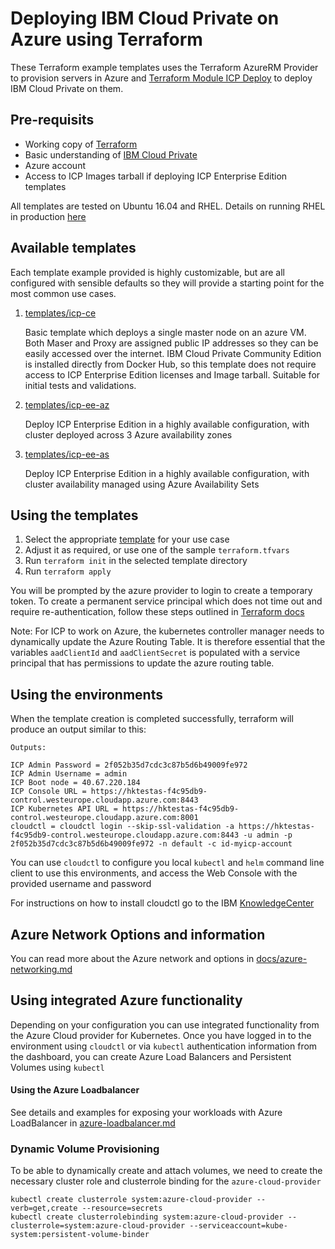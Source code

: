 # Deploying IBM Cloud Private on Azure using Terraform

These Terraform example templates uses the Terraform AzureRM Provider to provision servers in Azure and [Terraform Module ICP Deploy](https://github.com/ibm-cloud-architecture/terraform-module-icp-deploy) to deploy IBM Cloud Private on them.


## Pre-requisits
- Working copy of [Terraform](https://www.terraform.io/intro/getting-started/install.html)
- Basic understanding of [IBM Cloud Private](https://www.ibm.com/cloud/private)
- Azure account
- Access to ICP Images tarball if deploying ICP Enterprise Edition templates

All templates are tested on Ubuntu 16.04 and RHEL.
Details on running RHEL in production [here](docs/rhel.md)


## Available templates

Each template example provided is highly customizable, but are all configured with sensible defaults so they will provide a starting point for the most common use cases.

1. [templates/icp-ce](templates/icp-ce)

   Basic template which deploys a single master node on an azure VM. Both Maser and Proxy are assigned public IP addresses so they can be easily accessed over the internet. IBM Cloud Private Community Edition is installed directly from Docker Hub, so this template does not require access to ICP Enterprise Edition licenses and Image tarball.
   Suitable for initial tests and validations.

2. [templates/icp-ee-az](templates/icp-ee-az)

    Deploy ICP Enterprise Edition in a highly available configuration, with cluster deployed across 3 Azure availability zones

3. [templates/icp-ee-as](templates/icp-ee-as)

    Deploy ICP Enterprise Edition in a highly available configuration, with cluster availability managed using Azure Availability Sets

## Using the templates

1. Select the appropriate [template](templates/) for your use case
2. Adjust it as required, or use one of the sample `terraform.tfvars`
3. Run `terraform init` in the selected template directory
4. Run `terraform apply`

You will be prompted by the azure provider to login to create a temporary token. To create a permanent service principal which does not time out and require re-authentication, follow these steps outlined in [Terraform docs](https://www.terraform.io/docs/providers/azurerm/authenticating_via_service_principal.html)

Note: For ICP to work on Azure, the kubernetes controller manager needs to dynamically update the Azure Routing Table. It is therefore essential that the variables `aadClientId` and `aadClientSecret` is populated with a service principal that has permissions to update the azure routing table.


## Using the environments

When the template creation is completed successfully, terraform will produce an output similar to this:
```
Outputs:

ICP Admin Password = 2f052b35d7cdc3c87b5d6b49009fe972
ICP Admin Username = admin
ICP Boot node = 40.67.220.184
ICP Console URL = https://hktestas-f4c95db9-control.westeurope.cloudapp.azure.com:8443
ICP Kubernetes API URL = https://hktestas-f4c95db9-control.westeurope.cloudapp.azure.com:8001
cloudctl = cloudctl login --skip-ssl-validation -a https://hktestas-f4c95db9-control.westeurope.cloudapp.azure.com:8443 -u admin -p 2f052b35d7cdc3c87b5d6b49009fe972 -n default -c id-myicp-account
```

You can use `cloudctl` to configure you local `kubectl` and `helm` command line client to use this environments, and access the Web Console with the provided username and password

For instructions on how to install cloudctl go to the IBM [KnowledgeCenter](https://www.ibm.com/support/knowledgecenter/SSBS6K_3.1.1/manage_cluster/install_cli.html)

## Azure Network Options and information
You can read more about the Azure network and options in [docs/azure-networking.md](docs/azure-networking.md)

## Using integrated Azure functionality

Depending on your configuration you can use integrated functionality from the Azure Cloud provider for Kubernetes.
Once you have logged in to the environment using `cloudctl` or via `kubectl` authentication information from the dashboard, you can create Azure Load Balancers and Persistent Volumes using `kubectl`

#### Using the Azure Loadbalancer
See details and examples for exposing your workloads with Azure LoadBalancer in [azure-loadbalancer.md](docs/azure-loadbalancer.md)

### Dynamic Volume Provisioning

To be able to dynamically create and attach volumes, we need to create the necessary cluster role and clusterrole binding for the `azure-cloud-provider`

```
kubectl create clusterrole system:azure-cloud-provider --verb=get,create --resource=secrets
kubectl create clusterrolebinding system:azure-cloud-provider --clusterrole=system:azure-cloud-provider --serviceaccount=kube-system:persistent-volume-binder
```
